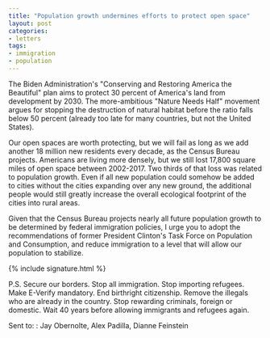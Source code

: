 ```yaml
---
title: "Population growth undermines efforts to protect open space"
layout: post
categories:
- letters
tags:
- immigration
- population
---
```


The Biden Administration's "Conserving and Restoring America the Beautiful" plan aims to protect 30 percent of America's land from development by 2030. The more-ambitious "Nature Needs Half" movement argues for stopping the destruction of natural habitat before the ratio falls below 50 percent (already too late for many countries, but not the United States).

Our open spaces are worth protecting, but we will fail as long as we add another 18 million new residents every decade, as the Census Bureau projects. Americans are living more densely, but we still lost 17,800 square miles of open space between 2002-2017. Two thirds of that loss was related to population growth. Even if all new population could somehow be added to cities without the cities expanding over any new ground, the additional people would still greatly increase the overall ecological footprint of the cities into rural areas.

Given that the Census Bureau projects nearly all future population growth to be determined by federal immigration policies, I urge you to adopt the recommendations of former President Clinton's Task Force on Population and Consumption, and reduce immigration to a level that will allow our population to stabilize.

{% include signature.html %}

P.S. Secure our borders. Stop all immigration. Stop importing refugees. Make E-Verify mandatory. End birthright citizenship. Remove the illegals who are already in the country. Stop rewarding criminals, foreign or domestic. Wait 40 years before allowing immigrants and refugees again.

Sent to:
: Jay Obernolte, Alex Padilla, Dianne Feinstein
